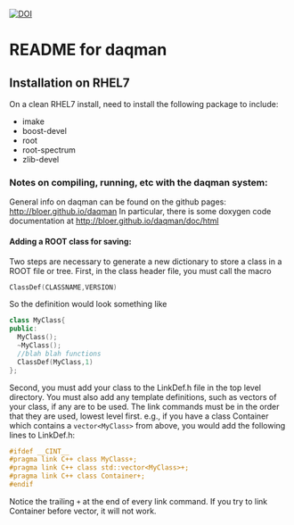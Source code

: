 [![DOI](https://zenodo.org/badge/9839943.svg)](https://zenodo.org/badge/latestdoi/9839943)

# README for daqman 
## Installation on RHEL7
On a clean RHEL7 install, need to install the following package to include:
 - imake
 - boost-devel
 - root
 - root-spectrum
 - zlib-devel

### Notes on compiling, running, etc with the daqman system:

General info on daqman can be found on the github pages:
http://bloer.github.io/daqman
In particular, there is some doxygen code documentation at 
http://bloer.github.io/daqman/doc/html

#### Adding a ROOT class for saving:
Two steps are necessary to generate a new dictionary to store a class in a ROOT file or tree.  First, in the class header file, you must call the macro 
```c++
ClassDef(CLASSNAME,VERSION)
```

So the definition would look something like

```c++
class MyClass{
public:
  MyClass();
  ~MyClass();
  //blah blah functions
  ClassDef(MyClass,1)
};
```

Second, you must add your class to the LinkDef.h file in the top level directory.  You must also add any template definitions, such as vectors of your class, if any are to be used.  The link commands must be in the order that they are used, lowest level first.  e.g., if you have a class Container which contains a `vector<MyClass>` from above, you would add the following lines to LinkDef.h:

```c++
#ifdef __CINT__
#pragma link C++ class MyClass+;
#pragma link C++ class std::vector<MyClass>+;
#pragma link C++ class Container+;
#endif
```

Notice the trailing `+` at the end of every link command.  If you try to link Container before vector<MyClass>, it will not work.
